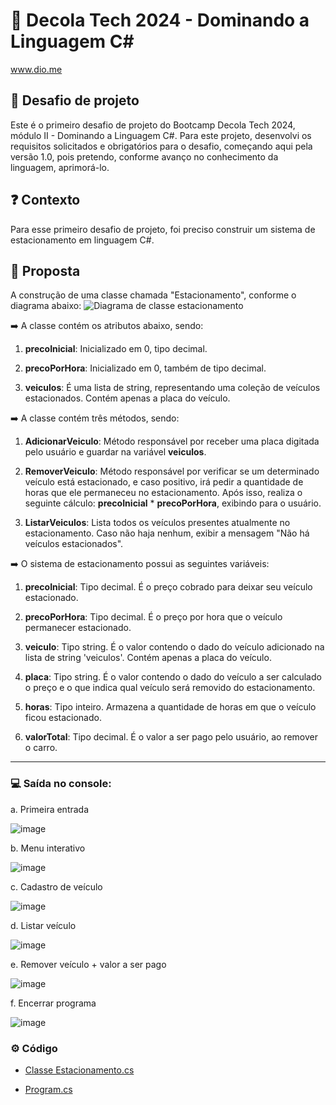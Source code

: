 # 🚀 Decola Tech 2024 - Dominando a Linguagem C#
www.dio.me

## 🌟 Desafio de projeto
Este é o primeiro desafio de projeto do Bootcamp Decola Tech 2024, módulo II - Dominando a Linguagem C#. Para este projeto, desenvolvi os requisitos solicitados e obrigatórios para o desafio, começando aqui pela versão 1.0, pois pretendo, conforme avanço no conhecimento da linguagem, aprimorá-lo.

## ❓ Contexto
Para esse primeiro desafio de projeto, foi preciso construir um sistema de estacionamento em linguagem C#.

## 📌 Proposta
A construção de uma classe chamada "Estacionamento", conforme o diagrama abaixo:
![Diagrama de classe estacionamento](diagrama_classe_estacionamento.png)

➡️ A classe contém os atributos abaixo, sendo:

1) **precoInicial**: Inicializado em 0, tipo decimal.
  
2) **precoPorHora**: Inicializado em 0, também de tipo decimal. 

3) **veiculos**: É uma lista de string, representando uma coleção de veículos estacionados. Contém apenas a placa do veículo.
   
   

➡️ A classe contém três métodos, sendo:

1) **AdicionarVeiculo**: Método responsável por receber uma placa digitada pelo usuário e guardar na variável **veiculos**.

2) **RemoverVeiculo**: Método responsável por verificar se um determinado veículo está estacionado, e caso positivo, irá pedir a quantidade de horas que ele permaneceu no estacionamento. Após isso, realiza o seguinte cálculo: **precoInicial** * **precoPorHora**, exibindo para o usuário.

3) **ListarVeiculos**: Lista todos os veículos presentes atualmente no estacionamento. Caso não haja nenhum, exibir a mensagem "Não há veículos estacionados".


➡️ O sistema de estacionamento possui as seguintes variáveis:

1) **precoInicial**: Tipo decimal. É o preço cobrado para deixar seu veículo estacionado.

2) **precoPorHora**: Tipo decimal. É o preço por hora que o veículo permanecer estacionado.
   
3) **veiculo**: Tipo string. É o valor contendo o dado do veículo adicionado na lista de string 'veiculos'. Contém apenas a placa do veículo.

4) **placa**: Tipo string. É o valor contendo o dado do veículo a ser calculado o preço e o que indica qual veículo será removido do estacionamento.

5) **horas**: Tipo inteiro. Armazena a quantidade de horas em que o veículo ficou estacionado.

6) **valorTotal**: Tipo decimal. É o valor a ser pago pelo usuário, ao remover o carro.

   
_______________________________________________________________

### 💻 Saída no console:

a. Primeira entrada
 
![image](https://github.com/tainasays/decolaTech4-desafio-projeto1/assets/102188509/5f52c0c1-766a-43ae-816e-fa9f9678b502)

b. Menu interativo
 
![image](https://github.com/tainasays/decolaTech4-desafio-projeto1/assets/102188509/84abbc00-721a-46dc-857e-ebc5c185047e)

c. Cadastro de veículo

![image](https://github.com/tainasays/decolaTech4-desafio-projeto1/assets/102188509/adb19240-42e8-4bbd-b8a1-87fcde6c03a3)

d. Listar veículo

![image](https://github.com/tainasays/decolaTech4-desafio-projeto1/assets/102188509/fe3bc785-ff32-4579-9cef-92fbd2b562e3)

e. Remover veículo + valor a ser pago

![image](https://github.com/tainasays/decolaTech4-desafio-projeto1/assets/102188509/a9f33001-083b-4b33-a767-2a4c9cab2548)
 
f. Encerrar programa

![image](https://github.com/tainasays/decolaTech4-desafio-projeto1/assets/102188509/6d501715-4f99-466e-a3a7-5f4b8df017b3)


### ⚙️ Código

* [Classe Estacionamento.cs](https://github.com/tainasays/decolaTech4-desafio-projeto1/blob/main/DesafioFundamentos/Models/Estacionamento.cs)
  
* [Program.cs](https://github.com/tainasays/decolaTech4-desafio-projeto1/blob/main/DesafioFundamentos/Program.cs)


